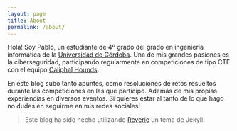 ```yaml
---
layout: page
title: About
permalink: /about/
---
```


Hola! Soy Pablo, un estudiante de 4º grado del grado en ingeniería informática de la [Universidad de Córdoba](http://www.uco.es/). Una de mis grandes pasiones es la
ciberseguridad, participando regularmente en competiciones de tipo CTF con el equipo [Caliphal Hounds](https://ctftime.org/team/225933/).

En este blog subo tanto apuntes, como resoluciones de retos resueltos durante las competiciones en las que participo. Además de mis propias experiencias
en diversos eventos. Si quieres estar al tanto de lo que hago no dudes en seguirme en mis redes sociales!

> Este blog ha sido hecho utilizando [Reverie](https://github.com/amitmerchant1990/reverie) un tema de Jekyll.
